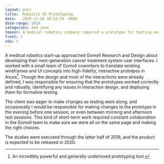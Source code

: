 ```yaml
---
layout: post
title:	Robotics UI Prototyping
date:   2019-11-28 10:22:34 -0600
date-range: 2019
categories: med case
teaser: A medical robotics company required a prototype for testing and sales. I built and maintained a fully interactive prototype in Axure.
front: 1
nda: 1
--- 
```


A medical robotics start-up approached Gomoll Research and Design about developing their next-generation cancer treatment system user interfaces. I worked with a small team of Gomoll coworkers to translate existing wireframes and UI concepts into high-fidelity, interactive prototpes in Axure[^axure]. Though the design and most of the interactions were already defined, I was responsible for ensuring that the prototypes worked correctly and robustly, identifying any issues in interaction design, and deploying them for formative testing.

The client was eager to make changes as testing went along, and occasionally I would be responsible for making changes to the prototype in the evening before one session, or even between morning and afternoon test sessions. This kind of short-term work required constant collaboration in the Gomoll team to make sure we were all on the same page and making the right choices.

The studies were executed through the latter half of 2019, and the product is expected to be released in 2020.

[^axure]: An incredibly powerful and generally underloved prototyping tool.